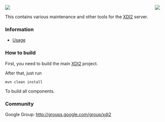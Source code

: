 <a href="http://projectdanube.org/" target="_blank"><img src="http://projectdanube.github.com/xdi2/images/projectdanube_logo.png" align="right"></a>
<img src="http://projectdanube.github.com/xdi2/images/logo64.png"><br>

This contains various maintenance and other tools for the [XDI2](http://github.com/projectdanube/xdi2) server.

### Information

* [Usage](https://github.com/projectdanube/xdi2-tools/wiki/Usage)

### How to build

First, you need to build the main [XDI2](http://github.com/projectdanube/xdi2) project.

After that, just run

    mvn clean install

To build all components.

### Community

Google Group: http://groups.google.com/group/xdi2
